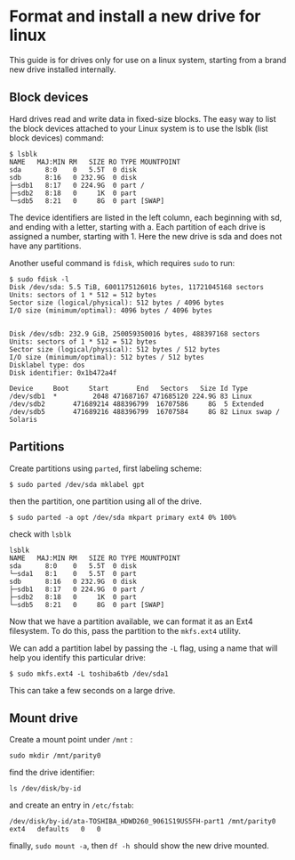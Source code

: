 # Format and install a new drive for linux

This guide is for drives only for use on a linux system, starting from a
brand new drive installed internally.

## Block devices

Hard drives read and write data in fixed-size blocks. The easy way to list the
block devices attached to your Linux system is to use the lsblk (list block devices) command:

    $ lsblk
    NAME   MAJ:MIN RM   SIZE RO TYPE MOUNTPOINT
    sda      8:0    0   5.5T  0 disk
    sdb      8:16   0 232.9G  0 disk
    ├─sdb1   8:17   0 224.9G  0 part /
    ├─sdb2   8:18   0     1K  0 part
    └─sdb5   8:21   0     8G  0 part [SWAP]

The device identifiers are listed in the left column, each beginning with sd, and ending with a letter, starting with a.
Each partition of each drive is assigned a number, starting with 1.
Here the new drive is sda and does not have any partitions.

Another useful command is `fdisk`, which requires `sudo` to run:

    $ sudo fdisk -l
    Disk /dev/sda: 5.5 TiB, 6001175126016 bytes, 11721045168 sectors
    Units: sectors of 1 * 512 = 512 bytes
    Sector size (logical/physical): 512 bytes / 4096 bytes
    I/O size (minimum/optimal): 4096 bytes / 4096 bytes


    Disk /dev/sdb: 232.9 GiB, 250059350016 bytes, 488397168 sectors
    Units: sectors of 1 * 512 = 512 bytes
    Sector size (logical/physical): 512 bytes / 512 bytes
    I/O size (minimum/optimal): 512 bytes / 512 bytes
    Disklabel type: dos
    Disk identifier: 0x1b472a4f

    Device     Boot     Start       End   Sectors   Size Id Type
    /dev/sdb1  *         2048 471687167 471685120 224.9G 83 Linux
    /dev/sdb2       471689214 488396799  16707586     8G  5 Extended
    /dev/sdb5       471689216 488396799  16707584     8G 82 Linux swap / Solaris

## Partitions

Create partitions using `parted`, first labeling scheme:

    $ sudo parted /dev/sda mklabel gpt

then the partition, one partition using all of the drive.

    $ sudo parted -a opt /dev/sda mkpart primary ext4 0% 100%

check with `lsblk`

    lsblk
    NAME   MAJ:MIN RM   SIZE RO TYPE MOUNTPOINT
    sda      8:0    0   5.5T  0 disk
    └─sda1   8:1    0   5.5T  0 part
    sdb      8:16   0 232.9G  0 disk
    ├─sdb1   8:17   0 224.9G  0 part /
    ├─sdb2   8:18   0     1K  0 part
    └─sdb5   8:21   0     8G  0 part [SWAP]

Now that we have a partition available, we can format it as an Ext4 filesystem.
To do this, pass the partition to the `mkfs.ext4` utility.

We can add a partition label by passing the `-L` flag,
using a name that will help you identify this particular drive:

    $ sudo mkfs.ext4 -L toshiba6tb /dev/sda1

This can take a few seconds on a large drive.

## Mount drive

Create a mount point under `/mnt` :

    sudo mkdir /mnt/parity0

find the drive identifier:

    ls /dev/disk/by-id

and create an entry in `/etc/fstab`:

    /dev/disk/by-id/ata-TOSHIBA_HDWD260_9061S19US5FH-part1 /mnt/parity0   ext4   defaults   0   0

finally, `sudo mount -a`, then `df -h `should show the new drive mounted.
